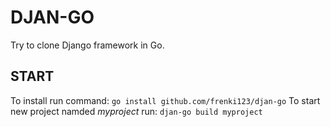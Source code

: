 # DJAN-GO
Try to clone Django framework in Go.

## START
To install run command:
`go install github.com/frenki123/djan-go`
To start new project namded *myproject* run:
`djan-go build myproject`